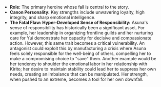 *   **Role:** The primary heroine whose fall is central to the story.
*   **Canon Personality:** Key strengths include unwavering loyalty, high integrity, and sharp emotional intelligence.
*   **The Fatal Flaw: Hyper-Developed Sense of Responsibility:** Asuna's sense of responsibility has historically been a significant asset. For example, her leadership in organizing frontline guilds and her nurturing care for Yui demonstrate her capacity for decisive and compassionate action. However, this same trait becomes a critical vulnerability. An antagonist could exploit this by manufacturing a crisis where Asuna feels solely responsible for the well-being of others, compelling her to make a compromising choice to "save" them. Another example would be her tendency to shoulder the emotional labor in her relationship with Kirito; her desire to maintain stability could lead her to suppress her own needs, creating an imbalance that can be manipulated. Her strength, when pushed to an extreme, becomes a tool for her own downfall.